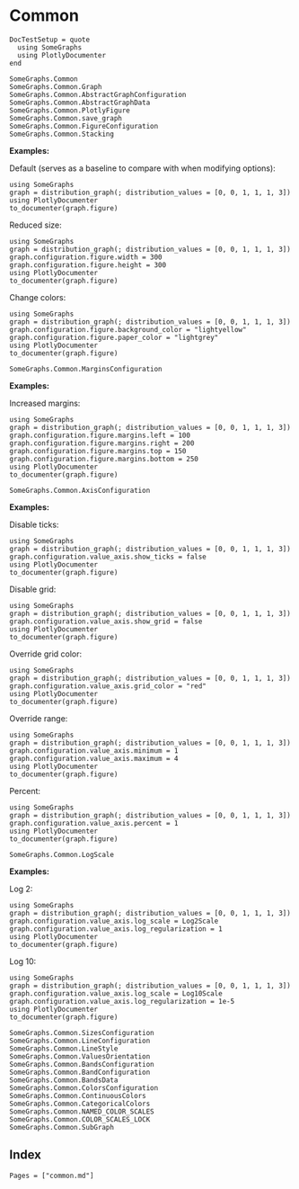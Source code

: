 # Common

```@meta
DocTestSetup = quote
  using SomeGraphs
  using PlotlyDocumenter
end
```

```@docs
SomeGraphs.Common
SomeGraphs.Common.Graph
SomeGraphs.Common.AbstractGraphConfiguration
SomeGraphs.Common.AbstractGraphData
SomeGraphs.Common.PlotlyFigure
SomeGraphs.Common.save_graph
SomeGraphs.Common.FigureConfiguration
SomeGraphs.Common.Stacking
```

**Examples:**

Default (serves as a baseline to compare with when modifying options):

```@example
using SomeGraphs
graph = distribution_graph(; distribution_values = [0, 0, 1, 1, 1, 3])
using PlotlyDocumenter
to_documenter(graph.figure)
```

Reduced size:

```@example
using SomeGraphs
graph = distribution_graph(; distribution_values = [0, 0, 1, 1, 1, 3])
graph.configuration.figure.width = 300
graph.configuration.figure.height = 300
using PlotlyDocumenter
to_documenter(graph.figure)
```

Change colors:

```@example
using SomeGraphs
graph = distribution_graph(; distribution_values = [0, 0, 1, 1, 1, 3])
graph.configuration.figure.background_color = "lightyellow"
graph.configuration.figure.paper_color = "lightgrey"
using PlotlyDocumenter
to_documenter(graph.figure)
```

```@docs
SomeGraphs.Common.MarginsConfiguration
```

**Examples:**

Increased margins:

```@example
using SomeGraphs
graph = distribution_graph(; distribution_values = [0, 0, 1, 1, 1, 3])
graph.configuration.figure.margins.left = 100
graph.configuration.figure.margins.right = 200
graph.configuration.figure.margins.top = 150
graph.configuration.figure.margins.bottom = 250
using PlotlyDocumenter
to_documenter(graph.figure)
```

```@docs
SomeGraphs.Common.AxisConfiguration
```

**Examples:**

Disable ticks:

```@example
using SomeGraphs
graph = distribution_graph(; distribution_values = [0, 0, 1, 1, 1, 3])
graph.configuration.value_axis.show_ticks = false
using PlotlyDocumenter
to_documenter(graph.figure)
```

Disable grid:

```@example
using SomeGraphs
graph = distribution_graph(; distribution_values = [0, 0, 1, 1, 1, 3])
graph.configuration.value_axis.show_grid = false
using PlotlyDocumenter
to_documenter(graph.figure)
```

Override grid color:

```@example
using SomeGraphs
graph = distribution_graph(; distribution_values = [0, 0, 1, 1, 1, 3])
graph.configuration.value_axis.grid_color = "red"
using PlotlyDocumenter
to_documenter(graph.figure)
```

Override range:

```@example
using SomeGraphs
graph = distribution_graph(; distribution_values = [0, 0, 1, 1, 1, 3])
graph.configuration.value_axis.minimum = 1
graph.configuration.value_axis.maximum = 4
using PlotlyDocumenter
to_documenter(graph.figure)
```

Percent:

```@example
using SomeGraphs
graph = distribution_graph(; distribution_values = [0, 0, 1, 1, 1, 3])
graph.configuration.value_axis.percent = 1
using PlotlyDocumenter
to_documenter(graph.figure)
```

```@docs
SomeGraphs.Common.LogScale
```

**Examples:**

Log 2:

```@example
using SomeGraphs
graph = distribution_graph(; distribution_values = [0, 0, 1, 1, 1, 3])
graph.configuration.value_axis.log_scale = Log2Scale
graph.configuration.value_axis.log_regularization = 1
using PlotlyDocumenter
to_documenter(graph.figure)
```

Log 10:

```@example
using SomeGraphs
graph = distribution_graph(; distribution_values = [0, 0, 1, 1, 1, 3])
graph.configuration.value_axis.log_scale = Log10Scale
graph.configuration.value_axis.log_regularization = 1e-5
using PlotlyDocumenter
to_documenter(graph.figure)
```

```@docs
SomeGraphs.Common.SizesConfiguration
SomeGraphs.Common.LineConfiguration
SomeGraphs.Common.LineStyle
SomeGraphs.Common.ValuesOrientation
SomeGraphs.Common.BandsConfiguration
SomeGraphs.Common.BandConfiguration
SomeGraphs.Common.BandsData
SomeGraphs.Common.ColorsConfiguration
SomeGraphs.Common.ContinuousColors
SomeGraphs.Common.CategoricalColors
SomeGraphs.Common.NAMED_COLOR_SCALES
SomeGraphs.Common.COLOR_SCALES_LOCK
SomeGraphs.Common.SubGraph
```

## Index

```@index
Pages = ["common.md"]
```

